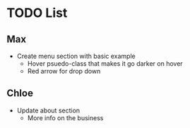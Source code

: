 # TODO List

## Max
* Create menu section with basic example 
    * Hover psuedo-class that makes it go darker on hover
    * Red arrow for drop down

## Chloe
* Update about section
    * More info on the business
